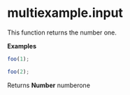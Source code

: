 # multiexample.input

This function returns the number one.

**Examples**

```javascript
foo(1);
```

```javascript
foo(2);
```

Returns **Number** numberone

